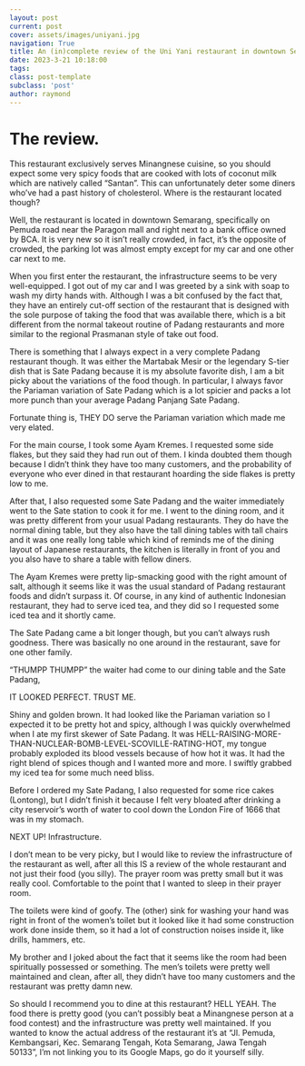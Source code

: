 ```yaml
---
layout: post
current: post
cover: assets/images/uniyani.jpg
navigation: True
title: An (in)complete review of the Uni Yani restaurant in downtown Semarang.
date: 2023-3-21 10:18:00
tags:
class: post-template
subclass: 'post'
author: raymond
---
```


# The review.

This restaurant exclusively serves Minangnese cuisine, so you should expect some very spicy foods that are cooked with lots of coconut milk which are natively called “Santan”.
This can unfortunately deter some diners who’ve had a past history of cholesterol.
Where is the restaurant located though?

Well, the restaurant is located in downtown Semarang, specifically on Pemuda road near the Paragon mall and right next to a bank office owned by BCA.
It is very new so it isn’t really crowded, in fact, it’s the opposite of crowded, the parking lot was almost empty except for my car and one other car next to me.

When you first enter the restaurant, the infrastructure seems to be very well-equipped. I got out of my car and I was greeted by a sink with soap to wash my dirty hands with.
Although I was a bit confused by the fact that, they have an entirely cut-off section of the restaurant that is designed with the sole purpose of taking the food that was available there, which is a bit different from the normal takeout routine of Padang restaurants and more similar to the regional Prasmanan style of take out food.

There is something that I always expect in a very complete Padang restaurant though. It was either the Martabak Mesir or the legendary S-tier dish that is Sate Padang because it is my absolute favorite dish, I am a bit picky about the variations of the food though. In particular, I always favor the Pariaman variation of Sate Padang which is a lot spicier and packs a lot more punch than your average Padang Panjang Sate Padang. 

Fortunate thing is, THEY DO serve the Pariaman variation which made me very elated.

For the main course, I took some Ayam Kremes. I requested some side flakes, but they said they had run out of them. I kinda doubted them though because I didn’t think they have too many customers, and the probability of everyone who ever dined in that restaurant hoarding the side flakes is pretty low to me.

After that, I also requested some Sate Padang and the waiter immediately went to the Sate station to cook it for me. 
I went to the dining room, and it was pretty different from your usual Padang restaurants. 
They do have the normal dining table, but they also have the tall dining tables with tall chairs and it was one really long table which kind of reminds me of the dining layout of Japanese restaurants, the kitchen is literally in front of you and you also have to share a table with fellow diners.

The Ayam Kremes were pretty lip-smacking good with the right amount of salt, although it seems like it was the usual standard of Padang restaurant foods and didn’t surpass it.
Of course, in any kind of authentic Indonesian restaurant, they had to serve iced tea, and they did so I requested some iced tea and it shortly came.

The Sate Padang came a bit longer though, but you can’t always rush goodness. 
There was basically no one around in the restaurant, save for one other family. 

“THUMPP THUMPP” the waiter had come to our dining table and the Sate Padang,

IT LOOKED PERFECT. TRUST ME.

Shiny and golden brown. It had looked like the Pariaman variation so I expected it to be pretty hot and spicy, although I was quickly overwhelmed when I ate my first skewer of Sate Padang.
It was HELL-RAISING-MORE-THAN-NUCLEAR-BOMB-LEVEL-SCOVILLE-RATING-HOT, my tongue probably exploded its blood vessels because of how hot it was. It had the right blend of spices though and I wanted more and more.
I swiftly grabbed my iced tea for some much need bliss.

Before I ordered my Sate Padang, I also requested for some rice cakes (Lontong), but I didn’t finish it because I felt very bloated after drinking a city reservoir’s worth of water to cool down the London Fire of 1666 that was in my stomach.

NEXT UP! Infrastructure.

I don’t mean to be very picky, but I would like to review the infrastructure of the restaurant as well, after all this IS a review of the whole restaurant and not just their food (you silly).
The prayer room was pretty small but it was really cool. Comfortable to the point that I wanted to sleep in their prayer room.

The toilets were kind of goofy. 
The (other) sink for washing your hand was right in front of the women’s toilet but it looked like it had some construction work done inside them, so it had a lot of construction noises inside it, like drills, hammers, etc.

My brother and I joked about the fact that it seems like the room had been spiritually possessed or something. The men’s toilets were pretty well maintained and clean, after all, they didn’t have too many customers and the restaurant was pretty damn new.

So should I recommend you to dine at this restaurant? HELL YEAH. The food there is pretty good (you can’t possibly beat a Minangnese person at a food contest) and the infrastructure was pretty well maintained. If you wanted to know the actual address of the restaurant it’s at “Jl. Pemuda, Kembangsari, Kec. Semarang Tengah, Kota Semarang, Jawa Tengah 50133”, I’m not linking you to its Google Maps, go do it yourself silly.
